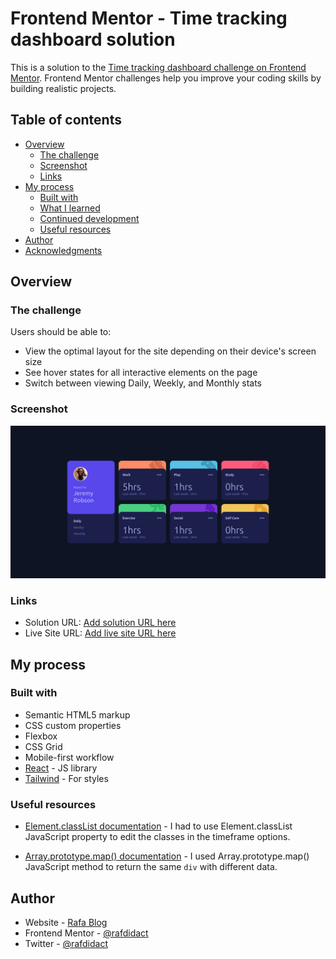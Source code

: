 # Frontend Mentor - Time tracking dashboard solution

This is a solution to the [Time tracking dashboard challenge on Frontend Mentor](https://www.frontendmentor.io/challenges/time-tracking-dashboard-UIQ7167Jw). Frontend Mentor challenges help you improve your coding skills by building realistic projects. 

## Table of contents

- [Overview](#overview)
  - [The challenge](#the-challenge)
  - [Screenshot](#screenshot)
  - [Links](#links)
- [My process](#my-process)
  - [Built with](#built-with)
  - [What I learned](#what-i-learned)
  - [Continued development](#continued-development)
  - [Useful resources](#useful-resources)
- [Author](#author)
- [Acknowledgments](#acknowledgments)

## Overview

### The challenge

Users should be able to:

- View the optimal layout for the site depending on their device's screen size
- See hover states for all interactive elements on the page
- Switch between viewing Daily, Weekly, and Monthly stats

### Screenshot

![](./preview.png)

### Links

- Solution URL: [Add solution URL here](https://github.com/rafdidact/time-tracking-dashboard)
- Live Site URL: [Add live site URL here](https://hardcore-brattain-8f1920.netlify.app/)

## My process

### Built with

- Semantic HTML5 markup
- CSS custom properties
- Flexbox
- CSS Grid
- Mobile-first workflow
- [React](https://reactjs.org/) - JS library
- [Tailwind](https://tailwindcss.com/) - For styles

### Useful resources

- [Element.classList documentation](https://developer.mozilla.org/en-US/docs/Web/API/Element/classList) - I had to use Element.classList JavaScript property to edit the classes in the timeframe options.

- [Array.prototype.map() documentation](https://developer.mozilla.org/en-US/docs/Web/JavaScript/Reference/Global_Objects/Array/map) - I used Array.prototype.map() JavaScript method to return the same `div` with different data.

## Author

- Website - [Rafa Blog](https://rafablog.netlify.app)
- Frontend Mentor - [@rafdidact](https://www.frontendmentor.io/profile/rafdidact)
- Twitter - [@rafdidact](https://www.twitter.com/rafdidact)